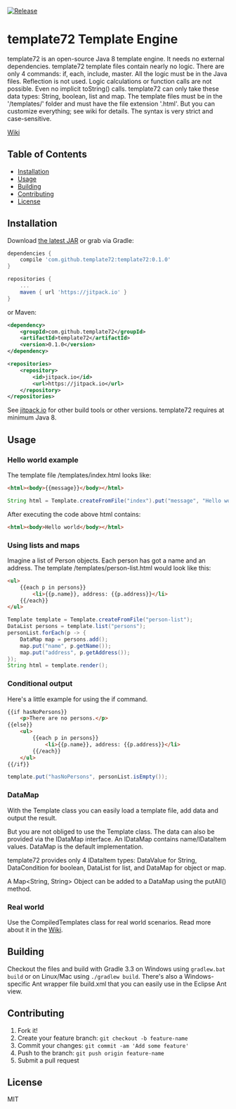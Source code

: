 [![Release](https://jitpack.io/v/template72/template72.svg)](https://jitpack.io/#template72/template72)

# template72 Template Engine

template72 is an open-source Java 8 template engine. It needs no external dependencies.
template72 template files contain nearly no logic. There are only 4 commands: if, each, include, master.
All the logic must be in the Java files. Reflection is not used. Logic calculations or function calls are not possible. Even no implicit toString() calls. template72 can only take these data types: String, boolean, list and map. The template files must be in the '/templates/' folder and must have the file extension '.html'. But you can customize everything; see wiki for details. The syntax is very strict and case-sensitive.

[Wiki](https://github.com/template72/template72/wiki)

## Table of Contents
- [Installation](#installation)
- [Usage](#usage)
- [Building](#building)
- [Contributing](#contributing)
- [License](#license)

## Installation

Download [the latest JAR](http://jitpack.io/com/github/template72/template72/0.1.0/template72-0.1.0.jar) or grab via Gradle:

```gradle
dependencies {
	compile 'com.github.template72:template72:0.1.0'
}

repositories {
	...
	maven { url 'https://jitpack.io' }
}
```

or Maven:

```xml
<dependency>
	<groupId>com.github.template72</groupId>
	<artifactId>template72</artifactId>
	<version>0.1.0</version>
</dependency>

<repositories>
	<repository>
		<id>jitpack.io</id>
		<url>https://jitpack.io</url>
	</repository>
</repositories>
```

See [jitpack.io](https://jitpack.io/#template72/template72) for other build tools or other versions.
template72 requires at minimum Java 8.


## Usage

### Hello world example

The template file /templates/index.html looks like:

```html
<html><body>{{message}}</body></html>
```

```java
String html = Template.createFromFile("index").put("message", "Hello world").render();
```

After executing the code above html contains:

```html
<html><body>Hello world</body></html>
```

### Using lists and maps

Imagine a list of Person objects. Each person has got a name and an address. The template /templates/person-list.html would look like this:

```html
<ul>
	{{each p in persons}}
		<li>{{p.name}}, address: {{p.address}}</li>
	{{/each}}
</ul>
```

```java
Template template = Template.createFromFile("person-list");
DataList persons = template.list("persons");
personList.forEach(p -> {
	DataMap map = persons.add();
	map.put("name", p.getName());
	map.put("address", p.getAddress());
});
String html = template.render();
```

### Conditional output

Here's a little example for using the if command.

```html
{{if hasNoPersons}}
	<p>There are no persons.</p>
{{else}}
	<ul>
		{{each p in persons}}
			<li>{{p.name}}, address: {{p.address}}</li>
		{{/each}}
	</ul>
{{/if}}
```

```java
template.put("hasNoPersons", personList.isEmpty());
```

### DataMap

With the Template class you can easily load a template file, add data and output the result.

But you are not obliged to use the Template class. The data can also be provided via the IDataMap interface. An IDataMap contains name/IDataItem values. DataMap is the default implementation.

template72 provides only 4 IDataItem types: DataValue for String, DataCondition for boolean, DataList for list, and DataMap for object or map.

A Map&lt;String, String&gt; Object can be added to a DataMap using the putAll() method.

### Real world

Use the CompiledTemplates class for real world scenarios. Read more about it in the [Wiki](https://github.com/template72/template72/wiki).

## Building

Checkout the files and build with Gradle 3.3 on Windows using `gradlew.bat build` or on Linux/Mac using `./gradlew build`.
There's also a Windows-specific Ant wrapper file build.xml that you can easily use in the Eclipse Ant view.

## Contributing

1. Fork it!
2. Create your feature branch: `git checkout -b feature-name`
3. Commit your changes: `git commit -am 'Add some feature'`
4. Push to the branch: `git push origin feature-name`
5. Submit a pull request

## License

MIT
